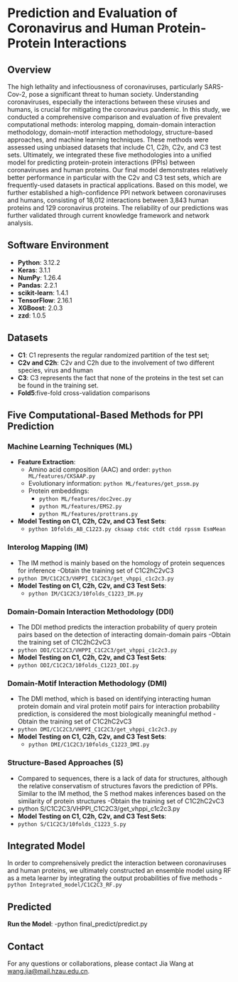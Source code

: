 # Prediction and Evaluation of Coronavirus and Human Protein-Protein Interactions

## Overview
The high lethality and infectiousness of coronaviruses, particularly SARS-Cov-2, pose a significant threat to human society. Understanding coronaviruses, especially the interactions between these viruses and humans, is crucial for mitigating the coronavirus pandemic. In this study, we conducted a comprehensive comparison and evaluation of five prevalent computational methods: interolog mapping, domain-domain interaction methodology, domain-motif interaction methodology, structure-based approaches, and machine learning techniques. These methods were assessed using unbiased datasets that include C1, C2h, C2v, and C3 test sets. Ultimately, we integrated these five methodologies into a unified model for predicting protein-protein interactions (PPIs) between coronaviruses and human proteins. Our final model demonstrates relatively better performance in particular with the C2v and C3 test sets, which are frequently-used datasets in practical applications. Based on this model, we further established a high-confidence PPI network between coronaviruses and humans, consisting of 18,012 interactions between 3,843 human proteins and 129 coronavirus proteins. The reliability of our predictions was further validated through current knowledge framework and network analysis. 


## Software Environment
- **Python**: 3.12.2
- **Keras**: 3.1.1
- **NumPy**: 1.26.4
- **Pandas**: 2.2.1
- **scikit-learn**: 1.4.1
- **TensorFlow**: 2.16.1
- **XGBoost**: 2.0.3
- **zzd**: 1.0.5

## Datasets
- **C1**: C1 represents the regular randomized partition of the test set; 
- **C2v and C2h**: C2v and C2h due to the involvement of two different species, virus and human
- **C3**: C3 represents the fact that none of the proteins in the test set can be found in the training set. 
- **Fold5**:five-fold cross-validation comparisons

## Five Computational-Based Methods for PPI Prediction

### Machine Learning Techniques (ML)
- **Feature Extraction**:
  - Amino acid composition (AAC) and order: `python ML/features/CKSAAP.py`
  - Evolutionary information: `python ML/features/get_pssm.py`
  - Protein embeddings: 
    - `python ML/features/doc2vec.py`
    - `python ML/features/EMS2.py`
    - `python ML/features/prottrans.py`
- **Model Testing on C1, C2h, C2v, and C3 Test Sets**:
  - `python 10folds_AB_C1223.py cksaap ctdc ctdt ctdd rpssm EsmMean`

### Interolog Mapping (IM)
- The IM method is mainly based on the homology of protein sequences for inference 
-Obtain the training set of C1C2hC2vC3
-  `python IM/C1C2C3/VHPPI_C1C2C3/get_vhppi_c1c2c3.py`
- **Model Testing on C1, C2h, C2v, and C3 Test Sets**:
  - `python IM/C1C2C3/10folds_C1223_IM.py`

### Domain-Domain Interaction Methodology (DDI)
- The DDI method predicts the interaction probability of query protein pairs based on the detection of interacting domain-domain pairs
-Obtain the training set of C1C2hC2vC3
-  `python DDI/C1C2C3/VHPPI_C1C2C3/get_vhppi_c1c2c3.py`
- **Model Testing on C1, C2h, C2v, and C3 Test Sets**:
- `python DDI/C1C2C3/10folds_C1223_DDI.py`

### Domain-Motif Interaction Methodology (DMI)
- The DMI method, which is based on identifying interacting human protein domain and viral protein motif pairs for interaction probability prediction, is considered the most biologically meaningful method
-Obtain the training set of C1C2hC2vC3
-  `python DMI/C1C2C3/VHPPI_C1C2C3/get_vhppi_c1c2c3.py`
- **Model Testing on C1, C2h, C2v, and C3 Test Sets**:
  - `python DMI/C1C2C3/10folds_C1223_DMI.py`

### Structure-Based Approaches (S)
- Compared to sequences, there is a lack of data for structures, although the relative conservatism of structures favors the prediction of PPIs. Similar to the IM method, the S method makes inferences based on the similarity of protein structures
-Obtain the training set of C1C2hC2vC3
- python S/C1C2C3/VHPPI_C1C2C3/get_vhppi_c1c2c3.py
- **Model Testing on C1, C2h, C2v, and C3 Test Sets**:
- `python S/C1C2C3/10folds_C1223_S.py`

## Integrated Model
In order to comprehensively predict the interaction between coronaviruses and human proteins, we ultimately constructed an ensemble model using RF as a meta learner by integrating the output probabilities of five methods
-`python Integrated_model/C1C2C3_RF.py`
## Predicted
**Run the Model**:
-python final_predict/predict.py

## Contact
For any questions or collaborations, please contact Jia Wang at wang.jia@mail.hzau.edu.cn.
